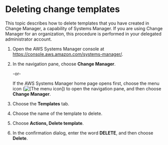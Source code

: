 # Deleting change templates<a name="change-templates-delete"></a>

This topic describes how to delete templates that you have created in Change Manager, a capability of Systems Manager\. If you are using Change Manager for an organization, this procedure is performed in your delegated administrator account\.

1. Open the AWS Systems Manager console at [https://console\.aws\.amazon\.com/systems\-manager/](https://console.aws.amazon.com/systems-manager/)\.

1. In the navigation pane, choose **Change Manager**\.

   \-or\-

   If the AWS Systems Manager home page opens first, choose the menu icon \(![\[The menu icon\]](http://docs.aws.amazon.com/systems-manager/latest/userguide/images/menu-icon-small.png)\) to open the navigation pane, and then choose **Change Manager**\.

1. Choose the **Templates** tab\.

1. Choose the name of the template to delete\.

1. Choose **Actions, Delete template**\.

1. In the confirmation dialog, enter the word **DELETE**, and then choose **Delete**\.
